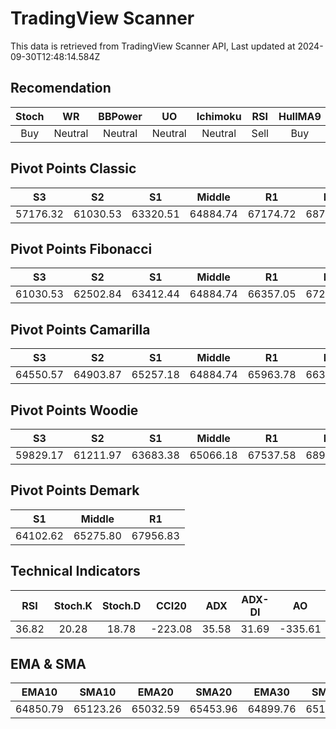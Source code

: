 # TradingView Scanner
This data is retrieved from TradingView Scanner API, Last updated at 2024-09-30T12:48:14.584Z

## Recomendation
| Stoch | WR | BBPower | UO | Ichimoku | RSI | HullMA9 |
| :---: | :---: | :---: | :---: | :---: | :---: | :---: |
| Buy | Neutral | Neutral | Neutral | Neutral | Sell | Buy |

## Pivot Points Classic
| S3 | S2 | S1 | Middle | R1 | R2 | R3 |
| :---: | :---: | :---: | :---: | :---: | :---: | :---: |
| 57176.32 | 61030.53 | 63320.51 | 64884.74 | 67174.72 | 68738.95 | 72593.16 |

## Pivot Points Fibonacci
| S3 | S2 | S1 | Middle | R1 | R2 | R3 |
| :---: | :---: | :---: | :---: | :---: | :---: | :---: |
| 61030.53 | 62502.84 | 63412.44 | 64884.74 | 66357.05 | 67266.65 | 68738.95 |

## Pivot Points Camarilla
| S3 | S2 | S1 | Middle | R1 | R2 | R3 |
| :---: | :---: | :---: | :---: | :---: | :---: | :---: |
| 64550.57 | 64903.87 | 65257.18 | 64884.74 | 65963.78 | 66317.09 | 66670.39 |

## Pivot Points Woodie
| S3 | S2 | S1 | Middle | R1 | R2 | R3 |
| :---: | :---: | :---: | :---: | :---: | :---: | :---: |
| 59829.17 | 61211.97 | 63683.38 | 65066.18 | 67537.58 | 68920.39 | 71391.79 |

## Pivot Points Demark
| S1 | Middle | R1 |
| :---: | :---: | :---: |
| 64102.62 | 65275.80 | 67956.83 |

## Technical Indicators
| RSI | Stoch.K | Stoch.D | CCI20 | ADX | ADX-DI | AO | Mom | MACD | MACD | W.R | HullMA9 |
| :---: | :---: | :---: | :---: | :---: | :---: | :---: | :---: | :---: | :---: | :---: | :---: |
| 36.82 | 20.28 | 18.78 | -223.08 | 35.58 | 31.69 | -335.61 | -1938.57 | -34.30 | 266.80 | -76.65 | 63761.95 |

## EMA & SMA
| EMA10 | SMA10 | EMA20 | SMA20 | EMA30 | SMA30 | EMA50 | SMA50 | EMA100 | SMA100 | EMA200 | SMA200 |
| :---: | :---: | :---: | :---: | :---: | :---: | :---: | :---: | :---: | :---: | :---: | :---: |
| 64850.79 | 65123.26 | 65032.59 | 65453.96 | 64899.76 | 65100.77 | 64375.71 | 64485.59 | 62994.24 | 62744.80 | 61624.07 | 60070.77 |